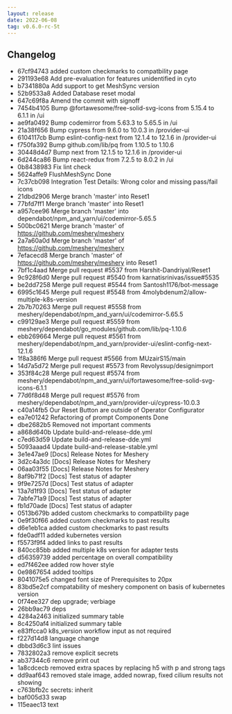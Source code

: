 ```yaml
---
layout: release
date: 2022-06-08
tag: v0.6.0-rc-5t
---
```


## Changelog
* 67cf94743  added custom checkmarks to compatbility page
* 291193e68 Add pre-evaluation for features unidentified in cyto
* b7341880a Add support to get MeshSync version
* 52b9533a8 Added Database reset modal
* 647c69f8a Amend the commit with signoff
* 7454b4105 Bump @fortawesome/free-solid-svg-icons from 5.15.4 to 6.1.1 in /ui
* ae9fa0492 Bump codemirror from 5.63.3 to 5.65.5 in /ui
* 21a38f656 Bump cypress from 9.6.0 to 10.0.3 in /provider-ui
* 6104117cb Bump eslint-config-next from 12.1.4 to 12.1.6 in /provider-ui
* f750fa392 Bump github.com/lib/pq from 1.10.5 to 1.10.6
* 30448d4d7 Bump next from 12.1.5 to 12.1.6 in /provider-ui
* 6d244ca86 Bump react-redux from 7.2.5 to 8.0.2 in /ui
* 0b8438983 Fix lint check
* 5624affe9 FlushMeshSync Done
* 7c37cb098 Integration Test Details: Wrong color and missing pass/fail icons
* 21dbd2906 Merge branch 'master' into Reset1
* 77bfd7ff1 Merge branch 'master' into Reset1
* a957cee96 Merge branch 'master' into dependabot/npm_and_yarn/ui/codemirror-5.65.5
* 500bc0621 Merge branch 'master' of https://github.com/meshery/meshery
* 2a7a60a0d Merge branch 'master' of https://github.com/meshery/meshery
* 7efacecd8 Merge branch 'master' of https://github.com/meshery/meshery into Reset1
* 7bf1c4aad Merge pull request #5537 from Harshit-Dandriyal/Reset1
* 9c928f6d0 Merge pull request #5540 from karnatisrinivas/issue#5535
* be2dd7258 Merge pull request #5544 from Santosh1176/bot-message
* 6995c1645 Merge pull request #5548 from 4molybdenum2/allow-multiple-k8s-version
* 2b7b70263 Merge pull request #5558 from meshery/dependabot/npm_and_yarn/ui/codemirror-5.65.5
* c99129ae3 Merge pull request #5559 from meshery/dependabot/go_modules/github.com/lib/pq-1.10.6
* ebb269664 Merge pull request #5561 from meshery/dependabot/npm_and_yarn/provider-ui/eslint-config-next-12.1.6
* 1f8a386f6 Merge pull request #5566 from MUzairS15/main
* 14d7a5d72 Merge pull request #5573 from Revolyssup/designimport
* 353f84c28 Merge pull request #5574 from meshery/dependabot/npm_and_yarn/ui/fortawesome/free-solid-svg-icons-6.1.1
* 77d6f8d48 Merge pull request #5576 from meshery/dependabot/npm_and_yarn/provider-ui/cypress-10.0.3
* c40a14fb5 Our Reset Button are outside of Operator Configurator
* ea7e01242 Refactoring of prompt Components Done
* dbe2682b5 Removed not important comments
* a868d640b Update build-and-release-dde.yml
* c7ed63d59 Update build-and-release-dde.yml
* 5093aaad4 Update build-and-release-stable.yml
* 3e1e47ae9 [Docs] Release Notes for Meshery
* 3d2c4a3dc [Docs] Release Notes for Meshery
* 06aa03f55 [Docs] Release Notes for Meshery
* 8af9b71f2 [Docs] Test status of adapter
* 9f9e7257d [Docs] Test status of adapter
* 13a7d1f93 [Docs] Test status of adapter
* 7abfe71a9 [Docs] Test status of adapter
* fb1d70ade [Docs] Test status of adapter
* 0513b679b added custom checkmarks to compatbility page
* 0e9f30f66 added custom checkmarks to past results
* d6e1eb1ca added custom checkmarks to past results
* fde0adf11 added kubernetes version
* f5573f9f4 added links to past results
* 840cc85bb added multiple k8s version for adapter tests
* d56359739 added percentage on overall compatibility
* ed7f462ee added row hover style
* 0e9867654 added tooltips
* 8041075e5 changed font size of Prerequisites to 20px
* 83bd5e2cf compatability of meshery component on basis of kubernetes version
* 0f74ee327 dep upgrade; verbiage
* 26bb9ac79 deps
* 4284a2463 initialized summary table
* 8c4250af4 initialized summary table
* e83ffcca0 k8s_version workflow input as not required
* f227d14d8 language change
* dbbd3d6c3 lint issues
* 7832802a3 remove explicit secrets
* ab37344c6 remove print out
* 1a8cdcecb removed extra spaces by replacing h5 with p and strong tags
* dd9aaf643 removed stale image, added nowrap, fixed cilium results not showing
* c763bfb2c secrets: inherit
* baf005d33 swap
* 115eaec13 text
